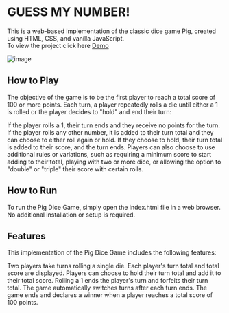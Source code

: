 # GUESS MY NUMBER!

This is a web-based implementation of the classic dice game Pig, created using HTML, CSS, and vanilla JavaScript. <br>
To view the project click here [Demo](https://pig-dice-game-mannan.netlify.app/)

![image](https://github.com/abdulmanan093/Facebook_Login_Clone-Tailwind-CSS/assets/138243512/8477fc5c-7816-4c5f-8b50-dbbcdd2608b1)

## How to Play

The objective of the game is to be the first player to reach a total score of 100 or more points. Each turn, a player repeatedly rolls a die until either a 1 is rolled or the player decides to "hold" and end their turn:

If the player rolls a 1, their turn ends and they receive no points for the turn.
If the player rolls any other number, it is added to their turn total and they can choose to either roll again or hold. If they choose to hold, their turn total is added to their score, and the turn ends.
Players can also choose to use additional rules or variations, such as requiring a minimum score to start adding to their total, playing with two or more dice, or allowing the option to "double" or "triple" their score with certain rolls.

## How to Run

To run the Pig Dice Game, simply open the index.html file in a web browser. No additional installation or setup is required.

## Features

This implementation of the Pig Dice Game includes the following features:

Two players take turns rolling a single die.
Each player's turn total and total score are displayed.
Players can choose to hold their turn total and add it to their total score.
Rolling a 1 ends the player's turn and forfeits their turn total.
The game automatically switches turns after each turn ends.
The game ends and declares a winner when a player reaches a total score of 100 points.
